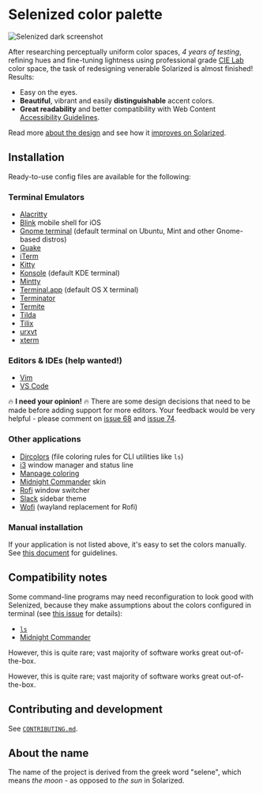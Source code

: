 Selenized color palette
=======================

<!--
Solarized redesigned: fine-tuned color palette for programmers with focus on readability.
-->

![Selenized dark screenshot](http://i.imgur.com/yM0vadH.png)

After researching perceptually uniform color spaces, _4 years of testing_,
refining hues and fine-tuning lightness using professional grade [CIE
Lab](http://en.wikipedia.org/wiki/Lab_color_space) color space, the task of
redesigning venerable Solarized is almost finished!
Results:

* Easy on the eyes.
* **Beautiful**, vibrant and easily **distinguishable** accent colors.
* **Great readability** and better compatibility with Web Content
  [Accessibility Guidelines](https://www.w3.org/WAI/standards-guidelines/wcag/).

Read more [about the design](features-and-design.md)
and see how it [improves on Solarized](whats-wrong-with-solarized.md).



Installation
------------

Ready-to-use config files are available for the following:

### Terminal Emulators

- [Alacritty](terminals/alacritty)
- [Blink](terminals/blinksh) mobile shell for iOS
- [Gnome terminal](terminals/gnome-terminal) (default terminal on Ubuntu, Mint and other Gnome-based distros)
- [Guake](terminals/guake)
- [iTerm](terminals/iterm)
- [Kitty](terminals/kitty)
- [Konsole](terminals/konsole) (default KDE terminal)
- [Mintty](terminals/mintty)
- [Terminal.app](terminals/terminal-app) (default OS X terminal)
- [Terminator](terminals/terminator)
- [Termite](terminals/termite)
- [Tilda](terminals/tilda)
- [Tilix](terminals/tilix)
- [urxvt](terminals/urxvt)
- [xterm](terminals/xterm)

### Editors & IDEs (help wanted!)

- [Vim](editors/vim)
- [VS Code](editors/visual-studio-code)

🔥 **I need your opinion!** 🔥 There are some design decisions that need to be made
before adding support for more editors. Your feedback would be very helpful -
please comment on
[issue 68](https://github.com/jan-warchol/selenized/issues/68) and
[issue 74](https://github.com/jan-warchol/selenized/issues/74).


### Other applications

- [Dircolors](other-apps/dircolors) (file coloring rules for CLI utilities like `ls`)
- [i3](other-apps/i3) window manager and status line
- [Manpage coloring](other-apps/selenized-man)
- [Midnight Commander](other-apps/mc) skin
- [Rofi](other-apps/rofi) window switcher
- [Slack](other-apps/slack) sidebar theme
- [Wofi](other-apps/wofi) (wayland replacement for Rofi)

### Manual installation

If your application is not listed above, it's easy to set the colors manually.
See [this document](manual-installation.md) for guidelines.





Compatibility notes
-------------------

Some command-line programs may need reconfiguration to look good with Selenized,
because they make assumptions about the colors configured in terminal (see
[this issue](https://github.com/janek-warchol/selenized/issues/7) for details):

- [`ls`](other-apps/dircolors/)
- [Midnight Commander](other-apps/mc/)

However, this is quite rare; vast majority of software works great
out-of-the-box.

However, this is quite rare; vast majority of software works great
out-of-the-box.



Contributing and development
----------------------------

See [`CONTRIBUTING.md`](CONTRIBUTING.md).



About the name
--------------

The name of the project is derived from the greek word "selene", which means
_the moon_ - as opposed to _the sun_ in Solarized.

